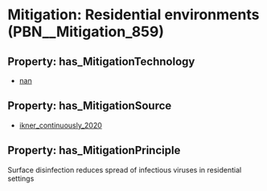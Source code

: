 # Mitigation: __Residential environments__ (PBN__Mitigation_859)

## Property: has_MitigationTechnology

* [nan](../Technology/PBN__Technology_22)

## Property: has_MitigationSource

* [ikner_continuously_2020](../Article/PBN__Article_246)

## Property: has_MitigationPrinciple

Surface disinfection reduces spread of infectious viruses in residential settings


